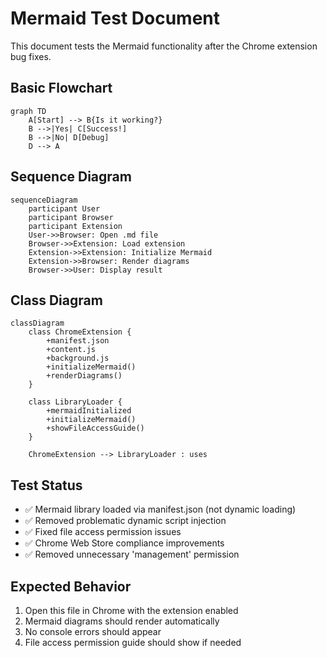 # Mermaid Test Document

This document tests the Mermaid functionality after the Chrome extension bug fixes.

## Basic Flowchart

```mermaid
graph TD
    A[Start] --> B{Is it working?}
    B -->|Yes| C[Success!]
    B -->|No| D[Debug]
    D --> A
```

## Sequence Diagram

```mermaid
sequenceDiagram
    participant User
    participant Browser
    participant Extension
    User->>Browser: Open .md file
    Browser->>Extension: Load extension
    Extension->>Extension: Initialize Mermaid
    Extension->>Browser: Render diagrams
    Browser->>User: Display result
```

## Class Diagram

```mermaid
classDiagram
    class ChromeExtension {
        +manifest.json
        +content.js
        +background.js
        +initializeMermaid()
        +renderDiagrams()
    }
    
    class LibraryLoader {
        +mermaidInitialized
        +initializeMermaid()
        +showFileAccessGuide()
    }
    
    ChromeExtension --> LibraryLoader : uses
```

## Test Status

- ✅ Mermaid library loaded via manifest.json (not dynamic loading)
- ✅ Removed problematic dynamic script injection
- ✅ Fixed file access permission issues
- ✅ Chrome Web Store compliance improvements
- ✅ Removed unnecessary 'management' permission

## Expected Behavior

1. Open this file in Chrome with the extension enabled
2. Mermaid diagrams should render automatically
3. No console errors should appear
4. File access permission guide should show if needed